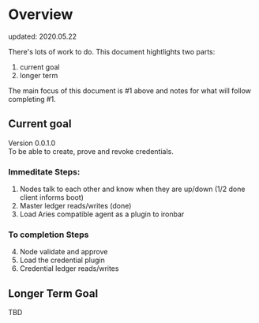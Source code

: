 # Overview

updated: 2020.05.22

There's lots of work to do. This document hightlights two parts:
1. current goal
2. longer term

The main focus of this document is #1 above and notes for what will follow completing #1.

## Current goal
Version 0.0.1.0  
To be able to create, prove and revoke credentials.  

### Immeditate Steps:
1. Nodes talk to each other and know when they are up/down (1/2 done client informs boot)
2. Master ledger reads/writes (done)
3. Load Aries compatible agent as a plugin to ironbar

### To completion Steps
4. Node validate and approve
5. Load the credential plugin 
6. Credential ledger reads/writes 


## Longer Term Goal
TBD